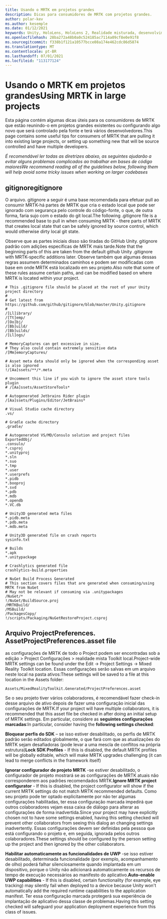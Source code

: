 ```yaml
---
title: Usando o MRTK em projetos grandes
description: Dicas para consumidores de MRTK com projetos grandes.
author: polar-kev
ms.author: kesemple
ms.date: 01/12/2021
keywords: Unity, HoloLens, HoloLens 2, Realidade misturada, desenvolvimento, MRTK,
ms.openlocfilehash: 28ba272a48b0a0c524185ac7114a09cf8e0e91f8
ms.sourcegitcommit: f338b1f121a10577bcce08a174e462cdc86d5874
ms.translationtype: MT
ms.contentlocale: pt-BR
ms.lasthandoff: 07/01/2021
ms.locfileid: "113177124"
---
```

# <a name="using-mrtk-in-large-projects"></a><span data-ttu-id="757e3-104">Usando o MRTK em projetos grandes</span><span class="sxs-lookup"><span data-stu-id="757e3-104">Using MRTK in large projects</span></span>

<span data-ttu-id="757e3-105">Esta página contém algumas dicas úteis para os consumidores de MRTK que estão reunindo-o em projetos grandes existentes ou configurando algo novo que será controlado pela fonte e terá vários desenvolvedores.</span><span class="sxs-lookup"><span data-stu-id="757e3-105">This page contains some useful tips for consumers of MRTK that are pulling it into existing large projects, or setting up something new that will be source controlled and have multiple developers.</span></span>

<span data-ttu-id="757e3-106">*É recomendável ler todas as diretrizes abaixo, as seguintes ajudarão a evitar alguns problemas complicados ao trabalhar em bases de código maiores*</span><span class="sxs-lookup"><span data-stu-id="757e3-106">*We recommend reading all of the guidelines below, following them will help avoid some tricky issues when working on larger codebases*</span></span>

## <a name="gitignore"></a><span data-ttu-id="757e3-107">gitignore</span><span class="sxs-lookup"><span data-stu-id="757e3-107">gitignore</span></span>

<span data-ttu-id="757e3-108">O arquivo. gitignore a seguir é uma base recomendada para efetuar pull ao consumir MRTK-há partes de MRTK que cria o estado local que pode ser ignorado com segurança pelo controle do código-fonte, o que, de outra forma, faria sujo com o estado do git local.</span><span class="sxs-lookup"><span data-stu-id="757e3-108">The following .gitignore file is a recommended base to pull in when consuming MRTK - there parts of MRTK that creates local state that can be safely ignored by source control, which would otherwise dirty local git state.</span></span>

<span data-ttu-id="757e3-109">Observe que as partes iniciais disso são tiradas do GitHub Unity. gitignore padrão com adições específicas de MRTK mais tarde.</span><span class="sxs-lookup"><span data-stu-id="757e3-109">Note that the beginning parts of this are taken from the default github Unity .gitignore with MRTK-specific additions later.</span></span> <span data-ttu-id="757e3-110">Observe também que algumas dessas regras assumem determinados caminhos e podem ser modificadas com base em onde MRTK está localizado em seu projeto.</span><span class="sxs-lookup"><span data-stu-id="757e3-110">Also note that some of these rules assume certain paths, and can be modified based on where MRTK is located within your project.</span></span>

```
# This .gitignore file should be placed at the root of your Unity project directory
#
# Get latest from https://github.com/github/gitignore/blob/master/Unity.gitignore
#
/[Ll]ibrary/
/[Tt]emp/
/[Oo]bj/
/[Bb]uild/
/[Bb]uilds/
/[Ll]ogs/

# MemoryCaptures can get excessive in size.
# They also could contain extremely sensitive data
/[Mm]emoryCaptures/

# Asset meta data should only be ignored when the corresponding asset is also ignored
!/[Aa]ssets/**/*.meta

# Uncomment this line if you wish to ignore the asset store tools plugin
# /[Aa]ssets/AssetStoreTools*

# Autogenerated Jetbrains Rider plugin
/[Aa]ssets/Plugins/Editor/JetBrains*

# Visual Studio cache directory
.vs/

# Gradle cache directory
.gradle/

# Autogenerated VS/MD/Consulo solution and project files
ExportedObj/
.consulo/
*.csproj
*.unityproj
*.sln
*.suo
*.tmp
*.user
*.userprefs
*.pidb
*.booproj
*.svd
*.pdb
*.mdb
*.opendb
*.VC.db

# Unity3D generated meta files
*.pidb.meta
*.pdb.meta
*.mdb.meta

# Unity3D generated file on crash reports
sysinfo.txt

# Builds
*.apk
*.unitypackage

# Crashlytics generated file
crashlytics-build.properties

# NuGet Build Process Generated
# This section covers files that are generated when consuming/using MRTK from NuGet
# May not be relevant if consuming via .unitypackages
/NuGet/*
!/NuGet/BuildSource.proj
/MRTKBuild/
/MSBuild/
/PackagesCopy/
!/scripts/Packaging/NuGetRestoreProject.csproj
```

## <a name="projectpreferencesasset-file"></a><span data-ttu-id="757e3-111">Arquivo ProjectPreferences. Asset</span><span class="sxs-lookup"><span data-stu-id="757e3-111">ProjectPreferences.asset file</span></span>

<span data-ttu-id="757e3-112">as configurações de MRTK de todo o Project podem ser encontradas sob a edição > Project Configurações > realidade mista Toolkit local.</span><span class="sxs-lookup"><span data-stu-id="757e3-112">Project-wide MRTK settings can be found under the Edit -> Project Settings -> Mixed Reality Toolkit location.</span></span> <span data-ttu-id="757e3-113">Essas configurações serão salvas em um arquivo neste local na pasta ativos:</span><span class="sxs-lookup"><span data-stu-id="757e3-113">These settings will be saved to a file at this location in the Assets folder:</span></span>

```
Assets/MixedRealityToolkit.Generated/ProjectPreferences.asset
```

<span data-ttu-id="757e3-114">Se o seu projeto tiver vários colaboradores, é recomendável fazer check-in desse arquivo de ativo depois de fazer uma configuração inicial das configurações de MRTK.</span><span class="sxs-lookup"><span data-stu-id="757e3-114">If your project will have multiple collaborators, it is recommended that this asset file be checked in after doing an initial setup of MRTK settings.</span></span> <span data-ttu-id="757e3-115">Em particular, considere as **seguintes configurações marcadas**:</span><span class="sxs-lookup"><span data-stu-id="757e3-115">In particular, consider having the **following settings checked**:</span></span>

<span data-ttu-id="757e3-116">**Bloquear perfis do SDK** – se isso estiver desabilitado, os perfis de MRTK padrão serão editados globalmente, o que fará com que as atualizações do MRTK sejam desafiadoras (pode levar a uma mescla de conflitos na própria estrutura)</span><span class="sxs-lookup"><span data-stu-id="757e3-116">**Lock SDK Profiles** - If this is disabled, the default MRTK profiles will be globally editable, which will make MRTK upgrades challenging (it can lead to merge conflicts in the framework itself)</span></span>

<span data-ttu-id="757e3-117">**Ignorar configurador de projeto MRTK** -se estiver desabilitado, o configurador de projeto mostrará se as configurações de MRTK atuais não corresponderem aos padrões recomendados MRTK.</span><span class="sxs-lookup"><span data-stu-id="757e3-117">**Ignore MRTK project configurator** - If this is disabled, the project configurator will show if the current MRTK settings do not match MRTK recommended defaults.</span></span> <span data-ttu-id="757e3-118">Como seu projeto pode ter optado explicitamente por não ter algumas configurações habilitadas, ter essa configuração marcada impedirá que outros colaboradores vejam essa caixa de diálogo para alterar as configurações de forma inadvertida.</span><span class="sxs-lookup"><span data-stu-id="757e3-118">Since your project may have explicitly chosen not to have some settings enabled, having this setting checked will prevent other collaborators from seeing this dialog an changing settings inadvertently.</span></span> <span data-ttu-id="757e3-119">Essas configurações devem ser definidas pela pessoa que está configurando o projeto e, em seguida, ignorada pelos outros colaboradores.</span><span class="sxs-lookup"><span data-stu-id="757e3-119">These settings should be configured by the person setting up the project and then ignored by the other collaborators.</span></span>

<span data-ttu-id="757e3-120">**Habilitar automaticamente as funcionalidades de UWP** -se isso estiver desabilitado, determinada funcionalidade (por exemplo, acompanhamento de olho) poderá falhar silenciosamente quando implantada em um dispositivo, porque o Unity não adicionará automaticamente os recursos de tempo de execução necessários ao manifesto do aplicativo.</span><span class="sxs-lookup"><span data-stu-id="757e3-120">**Auto-enable UWP capabilities** - If this is disabled, certain functionality (for example, eye tracking) may silently fail when deployed to a device because Unity won't automatically add the required runtime capabilities to the application manifest.</span></span> <span data-ttu-id="757e3-121">Ter essa configuração marcada protegerá sua experiência de implantação de aplicativo dessa classe de problemas.</span><span class="sxs-lookup"><span data-stu-id="757e3-121">Having this setting checked will safeguard your application deployment experience from this class of issues.</span></span>
